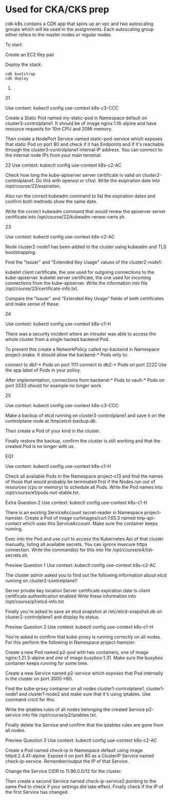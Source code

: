 # Used for CKA/CKS prep

cdk-k8s contains a CDK app that spins up an vpc and two autoscaling groups which will be used in the assignments. Each autoscaling group either refers to the master nodes or regular nodes.

To start:

Create an EC2 Key pair 

Deploy the stack: 

```
cdk bootstrap
cdk deploy
```



1.






21

Use context: kubectl config use-context k8s-c3-CCC

Create a Static Pod named my-static-pod in Namespace default on cluster3-controlplane1. It should be of image nginx:1.16-alpine and have resource requests for 10m CPU and 20Mi memory.

Then create a NodePort Service named static-pod-service which exposes that static Pod on port 80 and check if it has Endpoints and if it's reachable through the cluster3-controlplane1 internal IP address. You can connect to the internal node IPs from your main terminal.

22
Use context: kubectl config use-context k8s-c2-AC

Check how long the kube-apiserver server certificate is valid on cluster2-controlplane1. Do this with openssl or cfssl. Write the exipiration date into /opt/course/22/expiration.

Also run the correct kubeadm command to list the expiration dates and confirm both methods show the same date.

Write the correct kubeadm command that would renew the apiserver server certificate into /opt/course/22/kubeadm-renew-certs.sh.

23

Use context: kubectl config use-context k8s-c2-AC

Node cluster2-node1 has been added to the cluster using kubeadm and TLS bootstrapping.

Find the "Issuer" and "Extended Key Usage" values of the cluster2-node1:

kubelet client certificate, the one used for outgoing connections to the kube-apiserver.
kubelet server certificate, the one used for incoming connections from the kube-apiserver.
Write the information into file /opt/course/23/certificate-info.txt.

Compare the "Issuer" and "Extended Key Usage" fields of both certificates and make sense of these.

24

Use context: kubectl config use-context k8s-c1-H

There was a security incident where an intruder was able to access the whole cluster from a single hacked backend Pod.

To prevent this create a NetworkPolicy called np-backend in Namespace project-snake. It should allow the backend-* Pods only to:

connect to db1-* Pods on port 1111
connect to db2-* Pods on port 2222
Use the app label of Pods in your policy.

After implementation, connections from backend-* Pods to vault-* Pods on port 3333 should for example no longer work.

25

Use context: kubectl config use-context k8s-c3-CCC

Make a backup of etcd running on cluster3-controlplane1 and save it on the controlplane node at /tmp/etcd-backup.db.

Then create a Pod of your kind in the cluster.

Finally restore the backup, confirm the cluster is still working and that the created Pod is no longer with us.



EQ1

Use context: kubectl config use-context k8s-c1-H

Check all available Pods in the Namespace project-c13 and find the names of those that would probably be terminated first if the Nodes run out of resources (cpu or memory) to schedule all Pods. Write the Pod names into /opt/course/e1/pods-not-stable.txt.

Extra Question 2
Use context: kubectl config use-context k8s-c1-H

There is an existing ServiceAccount secret-reader in Namespace project-hamster. Create a Pod of image curlimages/curl:7.65.3 named tmp-api-contact which uses this ServiceAccount. Make sure the container keeps running.

Exec into the Pod and use curl to access the Kubernetes Api of that cluster manually, listing all available secrets. You can ignore insecure https connection. Write the command(s) for this into file /opt/course/e4/list-secrets.sh.

Preview Question 1
Use context: kubectl config use-context k8s-c2-AC

The cluster admin asked you to find out the following information about etcd running on cluster2-controlplane1:

Server private key location
Server certificate expiration date
Is client certificate authentication enabled
Write these information into /opt/course/p1/etcd-info.txt

Finally you're asked to save an etcd snapshot at /etc/etcd-snapshot.db on cluster2-controlplane1 and display its status.


Preview Question 2
Use context: kubectl config use-context k8s-c1-H

You're asked to confirm that kube-proxy is running correctly on all nodes. For this perform the following in Namespace project-hamster:

Create a new Pod named p2-pod with two containers, one of image nginx:1.21.3-alpine and one of image busybox:1.31. Make sure the busybox container keeps running for some time.

Create a new Service named p2-service which exposes that Pod internally in the cluster on port 3000->80.

Find the kube-proxy container on all nodes cluster1-controlplane1, cluster1-node1 and cluster1-node2 and make sure that it's using iptables. Use command crictl for this.

Write the iptables rules of all nodes belonging the created Service p2-service into file /opt/course/p2/iptables.txt.

Finally delete the Service and confirm that the iptables rules are gone from all nodes.

Preview Question 3
Use context: kubectl config use-context k8s-c2-AC

Create a Pod named check-ip in Namespace default using image httpd:2.4.41-alpine. Expose it on port 80 as a ClusterIP Service named check-ip-service. Remember/output the IP of that Service.

Change the Service CIDR to 11.96.0.0/12 for the cluster.

Then create a second Service named check-ip-service2 pointing to the same Pod to check if your settings did take effect. Finally check if the IP of the first Service has changed.